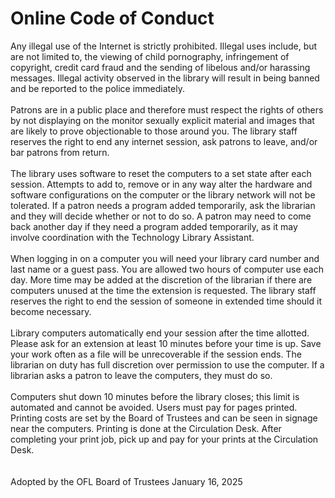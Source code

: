 <body>
  <h1>Online Code of Conduct</h1>
  <p>Any illegal use of the Internet is strictly prohibited. Illegal uses include, but are not limited to, the viewing of child pornography, infringement of copyright, credit card fraud and the sending of libelous and/or harassing messages. Illegal activity observed in the library will result in being banned and be reported to the police immediately.
<br><br>
Patrons are in a public place and therefore must respect the rights of others by not displaying on the monitor sexually explicit material and images that are likely to prove objectionable to those around you. The library staff reserves the right to end any internet session, ask patrons to leave, and/or bar patrons from return.
<br><br>
The library uses software to reset the computers to a set state after each session. Attempts to add to, remove or in any way alter the hardware and software configurations on the computer or the library network will not be tolerated. If a patron needs a program added temporarily, ask the librarian and they will decide whether or not to do so. A patron may need to come back another day if they need a program added temporarily, as it may involve coordination with the Technology Library Assistant.
<br><br>
When logging in on a computer you will need your library card number and last name or a guest pass. You are allowed two hours of computer use each day. More time may be added at the discretion of the librarian if there are computers unused at the time the extension is requested. The library staff reserves the right to end the session of someone in extended time should it become necessary.
<br><br>
Library computers automatically end your session after the time allotted. Please ask for an extension at least 10 minutes before your time is up. Save your work often as a file will be unrecoverable if the session ends.
The librarian on duty has full discretion over permission to use the computer. If a librarian asks a patron to leave the computers, they must do so.
​<br><br>
Computers shut down 10 minutes before the library closes; this limit is automated and cannot be avoided.
Users must pay for pages printed. Printing costs are set by the Board of Trustees and can be seen in signage near the computers.  Printing is done at the Circulation Desk. After completing your print job, pick up and pay for your prints at the Circulation Desk.
<br><br><br>
Adopted by the OFL Board of Trustees January 16, 2025</p>
</body>
